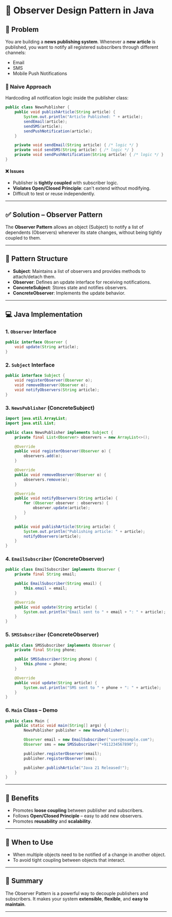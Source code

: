 
# 🧭 Observer Design Pattern in Java

## 📌 Problem

You are building a **news publishing system**. Whenever a **new article** is published, you want to notify all registered subscribers through different channels:

- Email
- SMS
- Mobile Push Notifications

### 🛑 Naive Approach

Hardcoding all notification logic inside the publisher class:

```java
public class NewsPublisher {
    public void publishArticle(String article) {
        System.out.println("Article Published: " + article);
        sendEmail(article);
        sendSMS(article);
        sendPushNotification(article);
    }

    private void sendEmail(String article) { /* logic */ }
    private void sendSMS(String article) { /* logic */ }
    private void sendPushNotification(String article) { /* logic */ }
}
```

#### ❌ Issues

- Publisher is **tightly coupled** with subscriber logic.
- **Violates Open/Closed Principle**: can't extend without modifying.
- Difficult to test or reuse independently.

---

## ✅ Solution – Observer Pattern

The **Observer Pattern** allows an object (Subject) to notify a list of dependents (Observers) whenever its state changes, without being tightly coupled to them.

---

## 🧱 Pattern Structure

- **Subject**: Maintains a list of observers and provides methods to attach/detach them.
- **Observer**: Defines an update interface for receiving notifications.
- **ConcreteSubject**: Stores state and notifies observers.
- **ConcreteObserver**: Implements the update behavior.

---

## 💻 Java Implementation

### 1. `Observer` Interface

```java
public interface Observer {
    void update(String article);
}
```

### 2. `Subject` Interface

```java
public interface Subject {
    void registerObserver(Observer o);
    void removeObserver(Observer o);
    void notifyObservers(String article);
}
```

### 3. `NewsPublisher` (ConcreteSubject)

```java
import java.util.ArrayList;
import java.util.List;

public class NewsPublisher implements Subject {
    private final List<Observer> observers = new ArrayList<>();

    @Override
    public void registerObserver(Observer o) {
        observers.add(o);
    }

    @Override
    public void removeObserver(Observer o) {
        observers.remove(o);
    }

    @Override
    public void notifyObservers(String article) {
        for (Observer observer : observers) {
            observer.update(article);
        }
    }

    public void publishArticle(String article) {
        System.out.println("Publishing article: " + article);
        notifyObservers(article);
    }
}
```

### 4. `EmailSubscriber` (ConcreteObserver)

```java
public class EmailSubscriber implements Observer {
    private final String email;

    public EmailSubscriber(String email) {
        this.email = email;
    }

    @Override
    public void update(String article) {
        System.out.println("Email sent to " + email + ": " + article);
    }
}
```

### 5. `SMSSubscriber` (ConcreteObserver)

```java
public class SMSSubscriber implements Observer {
    private final String phone;

    public SMSSubscriber(String phone) {
        this.phone = phone;
    }

    @Override
    public void update(String article) {
        System.out.println("SMS sent to " + phone + ": " + article);
    }
}
```

### 6. `Main` Class – Demo

```java
public class Main {
    public static void main(String[] args) {
        NewsPublisher publisher = new NewsPublisher();

        Observer email = new EmailSubscriber("user@example.com");
        Observer sms = new SMSSubscriber("+911234567890");

        publisher.registerObserver(email);
        publisher.registerObserver(sms);

        publisher.publishArticle("Java 21 Released!");
    }
}
```

---

## 🎯 Benefits

- Promotes **loose coupling** between publisher and subscribers.
- Follows **Open/Closed Principle** – easy to add new observers.
- Promotes **reusability** and **scalability**.

---

## 📎 When to Use

- When multiple objects need to be notified of a change in another object.
- To avoid tight coupling between objects that interact.

---

## 🧠 Summary

The Observer Pattern is a powerful way to decouple publishers and subscribers. It makes your system **extensible**, **flexible**, and **easy to maintain**.

---
